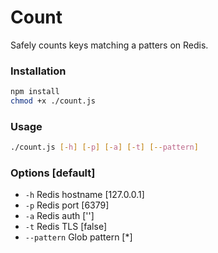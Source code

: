 # Count

Safely counts keys matching a patters on Redis.

### Installation

```bash
npm install
chmod +x ./count.js
```

### Usage

```bash
./count.js [-h] [-p] [-a] [-t] [--pattern]
```

### Options [default]
* `-h` Redis hostname [127.0.0.1]
* `-p` Redis port [6379]
* `-a` Redis auth ['']
* `-t` Redis TLS [false]
* `--pattern` Glob pattern [\*]

